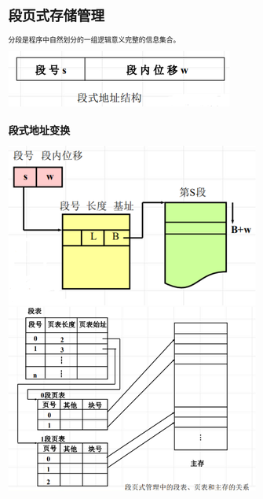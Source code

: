 <!--
 * @Descripttion: 
 * @version: 
 * @Author: WangQing
 * @email: 2749374330@qq.com
 * @Date: 2020-01-04 21:53:54
 * @LastEditors: WangQing
 * @LastEditTime: 2020-01-04 21:57:37
 -->
# 段页式存储管理

分段是程序中自然划分的一组逻辑意义完整的信息集合。

![](images/2020-01-04-21-55-38.png)

## 段式地址变换

![](images/2020-01-04-21-56-53.png)
![](images/2020-01-04-21-57-33.png)